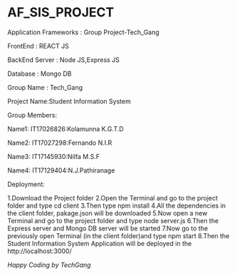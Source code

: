 # AF_SIS_PROJECT
Application Frameworks : Group Project-Tech_Gang

FrontEnd : REACT JS  

BackEnd Server : Node JS,Express JS  

Database : Mongo DB

Group Name : Tech_Gang

Project Name:Student Information System

Group Members:

Name1: IT17026826:Kolamunna K.G.T.D

Name2: IT17027298:Fernando N.I.R 

Name3: IT17145930:Nilfa M.S.F 

Name4: IT17129404:N.J.Pathiranage


Deployment:


1.Download the Project folder
2.Open the Terminal and go to the project folder and type
cd client
3.Then type
npm install
4.All the dependencies in the client folder, pakage.json will be downloaded
5.Now open a new Terminal and go to the project folder and type
node server.js
6.Then the Express server and Mongo DB server will be started
7.Now go to the previously open Terminal (in the client folder)and type
npm start
8.Then the Student Information System Application will be deployed in the http://localhost:3000/



*Happy Coding by TechGang*
